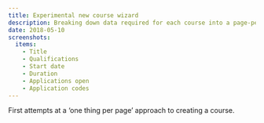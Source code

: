 ```yaml
---
title: Experimental new course wizard
description: Breaking down data required for each course into a page-per-thing wizard.
date: 2018-05-10
screenshots:
  items:
    - Title
    - Qualifications
    - Start date
    - Duration
    - Applications open
    - Application codes
---
```


First attempts at a ‘one thing per page’ approach to creating a course.
